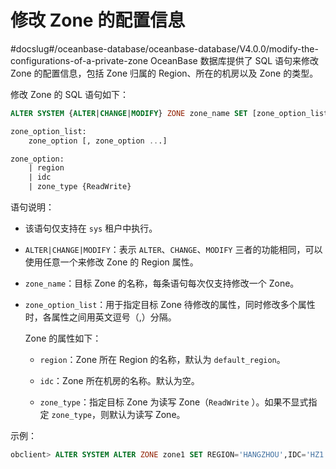 # 修改 Zone 的配置信息
#docslug#/oceanbase-database/oceanbase-database/V4.0.0/modify-the-configurations-of-a-private-zone
OceanBase 数据库提供了 SQL 语句来修改 Zone 的配置信息，包括 Zone 归属的 Region、所在的机房以及 Zone 的类型。

修改 Zone 的 SQL 语句如下：

```sql
ALTER SYSTEM {ALTER|CHANGE|MODIFY} ZONE zone_name SET [zone_option_list]

zone_option_list:
    zone_option [, zone_option ...]

zone_option:
    | region
    | idc
    | zone_type {ReadWrite}
```

语句说明：

* 该语句仅支持在 `sys` 租户中执行。

* `ALTER|CHANGE|MODIFY`：表示 `ALTER`、`CHANGE`、`MODIFY` 三者的功能相同，可以使用任意一个来修改 Zone 的 Region 属性。

* `zone_name`：目标 Zone 的名称，每条语句每次仅支持修改一个 Zone。

* `zone_option_list`：用于指定目标 Zone 待修改的属性，同时修改多个属性时，各属性之间用英文逗号（,）分隔。

  Zone 的属性如下：
  
  * `region`：Zone 所在 Region 的名称，默认为 `default_region`。

  * `idc`：Zone 所在机房的名称。默认为空。

  * `zone_type`：指定目标 Zone 为读写 Zone（`ReadWrite` ）。如果不显式指定 `zone_type`，则默认为读写 Zone。

示例：

```sql
obclient> ALTER SYSTEM ALTER ZONE zone1 SET REGION='HANGZHOU',IDC='HZ1';
```
